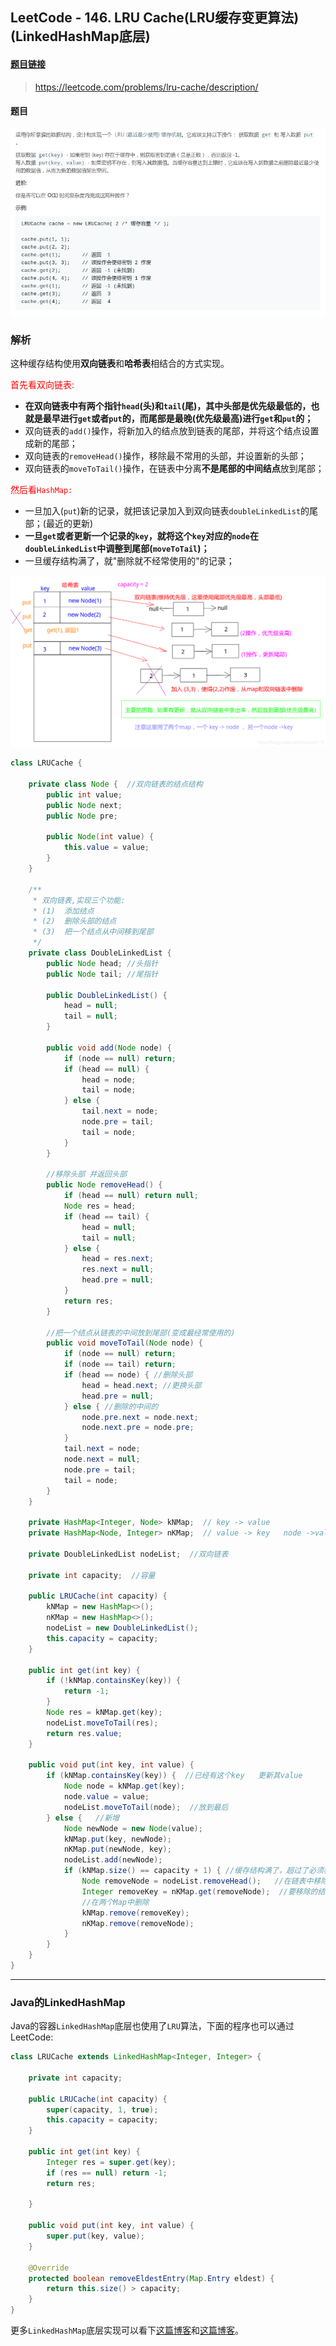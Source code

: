 ﻿## LeetCode - 146. LRU Cache(LRU缓存变更算法)(LinkedHashMap底层)

#### [题目链接](https://leetcode.com/problems/lru-cache/description/)

> https://leetcode.com/problems/lru-cache/description/

#### 题目
![在这里插入图片描述](images/146_t.png)



### 解析
这种缓存结构使用**双向链表**和**哈希表**相结合的方式实现。


<font color = red>首先看双向链表: </font>

 - **在双向链表中有两个指针`head`(头)和`tail`(尾)，其中头部是优先级最低的，也就是最早进行`get`或者`put`的，而尾部是最晚(优先级最高)进行`get`和`put`的；** 
 - 双向链表的`add()`操作，将新加入的结点放到链表的尾部，并将这个结点设置成新的尾部；
 - 双向链表的`removeHead()`操作，移除最不常用的头部，并设置新的头部；
 - 双向链表的`moveToTail()`操作，在链表中分离**不是尾部的中间结点**放到尾部；


<font color = red>然后看`HashMap:`</font>

 - 一旦加入(`put`)新的记录，就把该记录加入到双向链表`doubleLinkedList`的尾部；(最近的更新)
 - **一旦`get`或者更新一个记录的`key`，就将这个`key`对应的`node`在`doubleLinkedList`中调整到尾部(`moveToTail`)；**
 - 一旦缓存结构满了，就"删除就不经常使用的"的记录；

![在这里插入图片描述](images/146_s.png)



```java
class LRUCache {

    private class Node {  //双向链表的结点结构
        public int value;
        public Node next;
        public Node pre;

        public Node(int value) {
            this.value = value;
        }
    }

    /**
     * 双向链表,实现三个功能:
     * (1)  添加结点
     * (2)  删除头部的结点
     * (3)  把一个结点从中间移到尾部
     */
    private class DoubleLinkedList {
        public Node head; //头指针
        public Node tail; //尾指针

        public DoubleLinkedList() {
            head = null;
            tail = null;
        }

        public void add(Node node) {
            if (node == null) return;
            if (head == null) {
                head = node;
                tail = node;
            } else {
                tail.next = node;
                node.pre = tail;
                tail = node;
            }
        }

        //移除头部 并返回头部
        public Node removeHead() {
            if (head == null) return null;
            Node res = head;
            if (head == tail) {
                head = null;
                tail = null;
            } else {
                head = res.next;
                res.next = null;
                head.pre = null;
            }
            return res;
        }

        //把一个结点从链表的中间放到尾部(变成最经常使用的)
        public void moveToTail(Node node) {
            if (node == null) return;
            if (node == tail) return;
            if (head == node) { //删除头部
                head = head.next; //更换头部
                head.pre = null;
            } else { //删除的中间的
                node.pre.next = node.next;
                node.next.pre = node.pre;
            }
            tail.next = node;
            node.next = null;
            node.pre = tail;
            tail = node;
        }
    }

    private HashMap<Integer, Node> kNMap;  // key -> value
    private HashMap<Node, Integer> nKMap;  // value -> key   node ->value

    private DoubleLinkedList nodeList;  //双向链表

    private int capacity;  //容量

    public LRUCache(int capacity) {
        kNMap = new HashMap<>();
        nKMap = new HashMap<>();
        nodeList = new DoubleLinkedList();
        this.capacity = capacity;
    }

    public int get(int key) {
        if (!kNMap.containsKey(key)) {
            return -1;
        }
        Node res = kNMap.get(key);
        nodeList.moveToTail(res);
        return res.value;
    }

    public void put(int key, int value) {
        if (kNMap.containsKey(key)) {  //已经有这个key   更新其value
            Node node = kNMap.get(key);
            node.value = value;
            nodeList.moveToTail(node);  //放到最后
        } else {   //新增
            Node newNode = new Node(value);
            kNMap.put(key, newNode);
            nKMap.put(newNode, key);
            nodeList.add(newNode);
            if (kNMap.size() == capacity + 1) { //缓存结构满了，超过了必须移除最不经常使用的
                Node removeNode = nodeList.removeHead();   //在链表中移除头部
                Integer removeKey = nKMap.get(removeNode);  //要移除的结点的key
                //在两个Map中删除
                kNMap.remove(removeKey);
                nKMap.remove(removeNode);
            }
        }
    }
}
```
***
### Java的LinkedHashMap
Java的容器`LinkedHashMap`底层也使用了`LRU`算法，下面的程序也可以通过LeetCode: 

```java
class LRUCache extends LinkedHashMap<Integer, Integer> {

    private int capacity;

    public LRUCache(int capacity) {
        super(capacity, 1, true);
        this.capacity = capacity;
    }

    public int get(int key) {
        Integer res = super.get(key);
        if (res == null) return -1;
        return res;

    }

    public void put(int key, int value) {
        super.put(key, value);
    }

    @Override
    protected boolean removeEldestEntry(Map.Entry eldest) {
        return this.size() > capacity;
    }
}
```
更多`LinkedHashMap`底层实现可以看下[这篇博客](https://blog.csdn.net/justloveyou_/article/details/71713781)和[这篇博客](http://www.cnblogs.com/lzrabbit/p/3734850.html)。
